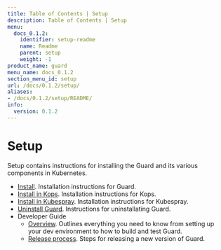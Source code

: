 ```yaml
---
title: Table of Contents | Setup
description: Table of Contents | Setup
menu:
  docs_0.1.2:
    identifier: setup-readme
    name: Readme
    parent: setup
    weight: -1
product_name: guard
menu_name: docs_0.1.2
section_menu_id: setup
url: /docs/0.1.2/setup/
aliases:
- /docs/0.1.2/setup/README/
info:
  version: 0.1.2
---
```


# Setup

Setup contains instructions for installing the Guard and its various components in Kubernetes.

- [Install](/docs/0.1.2/setup/install). Installation instructions for Guard.
- [Install in Kops](/docs/0.1.2/setup/install-kops). Installation instructions for Kops.
- [Install in Kubespray](/docs/0.1.2/setup/install-kubespray). Installation instructions for Kubespray.
- [Uninstall Guard](/docs/0.1.2/setup/uninstall). Instructions for uninstallating Guard.
- Developer Guide
  - [Overview](/docs/0.1.2/setup/developer-guide/overview). Outlines everything you need to know from setting up your dev environment to how to build and test Guard.
  - [Release process](/docs/0.1.2/setup/developer-guide/release). Steps for releasing a new version of Guard.
